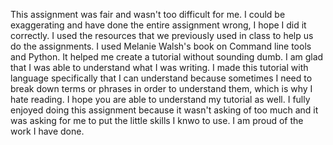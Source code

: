 This assignment was fair and wasn't too difficult for me. I could be exaggerating and have done the entire assignment wrong, I hope I did it correctly. I used the resources that we previously used in class to help us do the assignments. I used Melanie Walsh's book on Command line tools and Python. It helped me create a tutorial without sounding dumb. I am glad that I was able to understand what I was writing. I made this tutorial with language specifically that I can understand because sometimes I need to break down terms or phrases in order to understand them, which is why I hate reading. I hope you are able to understand my tutorial as well. I fully enjoyed doing this assignment because it wasn't asking of too much and it was asking for me to put the little skills I knwo to use. I am proud of the work I have done. 
